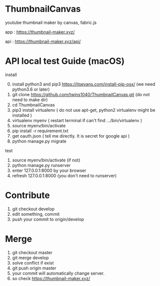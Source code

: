 # ThumbnailCanvas
youtube thumbnail maker by canvas, fabric.js

app : https://thumbnail-maker.xyz/

api : https://thumbnail-maker.xyz/api/

# API local test Guide (macOS)
install

0. install python3 and pip3 https://itsevans.com/install-pip-osx/ (we need python3.6 or later)
1. git clone https://github.com/twins1040/ThumbnailCanvas.git (do not need to make dir)
2. cd ThumbnailCanvas
4. pip3 install virtualenv ( do not use apt-get, python2 virtualenv might be installed )
5. virtualenv myenv ( restart terminal if can't find .../bin/virtualenv )
6. source myenv/bin/activate
7. pip install -r requirement.txt
8. get oauth.json ( tell me directly. It is secret for google api )
9. python manage.py migrate

test
1. source myenv/bin/activate (if not)
2. python manage.py runserver
3. enter 127.0.0.1:8000 by your browser 
4. refresh 127.0.0.1:8000 (you don't need to runserver)

# Contribute
1. git checkout develop
2. edit something, commit
3. push your commit to origin/develop

# Merge
1. git checkout master
2. git merge develop
3. solve conflict if exist
4. git push origin master
2. your commit will automatically change server. 
3. so check https://thumbnail-maker.xyz/
